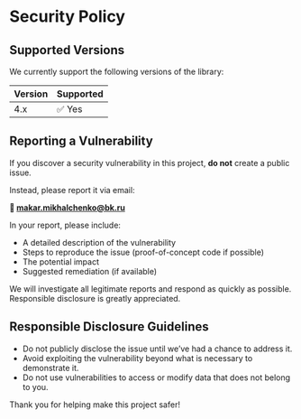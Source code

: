 # Security Policy

## Supported Versions

We currently support the following versions of the library:

| Version | Supported          |
|---------|--------------------|
| 4.x     | ✅ Yes              |

## Reporting a Vulnerability

If you discover a security vulnerability in this project, **do not** create a public issue.

Instead, please report it via email:

**📧 makar.mikhalchenko@bk.ru**

In your report, please include:

- A detailed description of the vulnerability
- Steps to reproduce the issue (proof-of-concept code if possible)
- The potential impact
- Suggested remediation (if available)

We will investigate all legitimate reports and respond as quickly as possible. Responsible disclosure is greatly appreciated.

## Responsible Disclosure Guidelines

- Do not publicly disclose the issue until we’ve had a chance to address it.
- Avoid exploiting the vulnerability beyond what is necessary to demonstrate it.
- Do not use vulnerabilities to access or modify data that does not belong to you.

Thank you for helping make this project safer!
